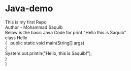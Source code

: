# Java-demo
This is my first Repo
<br>
Author - Mohammad Saquib
<br>
Below is the basic Java Code for print "Hello this is Saquib"
<br>
class Hello
<br>
{
<be>
&ensp;public static void main(String[] args)
    <br>
    {
    <br>
      System.out.println("Hello, this is Saquib!");
    <br>
    }
    <br>
}
<br>
